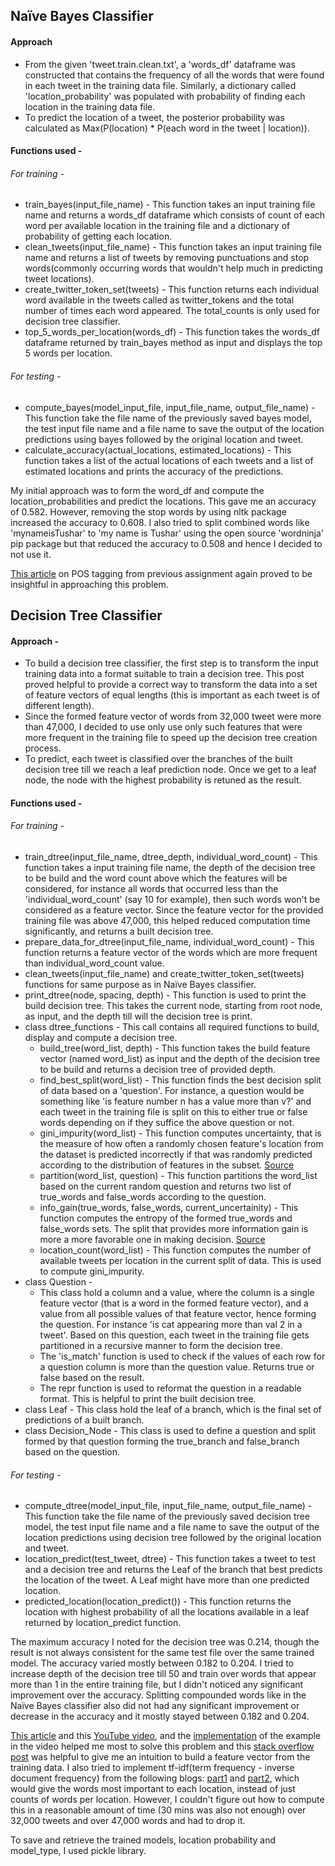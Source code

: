 ## Naïve Bayes Classifier

#### Approach

- From the given 'tweet.train.clean.txt', a 'words_df' dataframe was constructed that contains the frequency of all the words that were found in each tweet in the training data file. Similarly, a dictionary called 'location_probability' was populated with probability of finding each location in the training data file. 
- To predict the location of a tweet, the posterior probability was calculated as Max(P(location) * P(each word in the tweet | location)).

#### Functions used - 

###### For training - 

- train_bayes(input_file_name) - This function takes an input training file name and returns a words_df dataframe which consists of count of each word per available location in the training file and a dictionary of probability of getting each location.
- clean_tweets(input_file_name) - This function takes an input training file name and returns a list of tweets by removing punctuations and stop words(commonly occurring words that wouldn't help much in predicting tweet locations).
- create_twitter_token_set(tweets) - This function returns each individual word available in the tweets called as twitter_tokens and the total number of times each word appeared. The total_counts is only used for decision tree classifier.
- top_5_words_per_location(words_df) - This function takes the words_df dataframe returned by train_bayes method as input and displays the top 5 words per location.

###### For testing - 

- compute_bayes(model_input_file, input_file_name, output_file_name) - This function take the file name of the previously saved bayes model, the test input file name and a file name to save the output of the location predictions using bayes followed by the original location and tweet. 
- calculate_accuracy(actual_locations, estimated_locations) - This function takes a list of the actual locations of each tweets and a list of estimated locations and prints the accuracy of the predictions.

My initial approach was to form the word_df and compute the location_probabilities and predict the locations. This gave me an accuracy of 0.582. However, removing the stop words by using nltk package increased the accuracy to 0.608. I also tried to split combined words like 'mynameisTushar' to 'my name is Tushar' using the open source 'wordninja' pip package but that reduced the accuracy to 0.508 and hence I decided to not use it. 

[This article](https://www.mygreatlearning.com/blog/pos-tagging/) on POS tagging from previous assignment again proved to be insightful in approaching this problem.

## Decision Tree Classifier

#### Approach - 

- To build a decision tree classifier, the first step is to transform the input training data into a format suitable to train a decision tree. This post proved helpful to provide a correct way to transform the data into a set of feature vectors of equal lengths (this is important as each tweet is of different length). 
- Since the formed feature vector of words from 32,000 tweet were more than 47,000, I decided to use only use only such features that were more frequent in the training file to speed up the decision tree creation process.
- To predict, each tweet is classified over the branches of the built decision tree till we reach a leaf prediction node. Once we get to a leaf node, the node with the highest probability is retuned as the result.

#### Functions used - 

###### For training - 

- train_dtree(input_file_name, dtree_depth, individual_word_count) - This function takes a input training file name, the depth of the decision tree to be build and the word count above which the features will be considered, for instance all words that occurred less than the 'individual_word_count' (say 10 for example), then such words won't be considered as a feature vector. Since the feature vector for the provided training file was above 47,000, this helped reduced computation time significantly, and returns a built decision tree.
- prepare_data_for_dtree(input_file_name, individual_word_count) - This function returns a feature vector of the words which are more frequent than individual_word_count value.
- clean_tweets(input_file_name) and create_twitter_token_set(tweets) functions for same purpose as in Naïve Bayes classifier.
- print_dtree(node, spacing, depth) - This function is used to print the build decision tree. This takes the current node, starting from root node, as input, and the depth till will the decision tree is print.
- class dtree_functions - This call contains all required functions to build, display and compute a decision tree.
  - build_tree(word_list, depth) - This function takes the build feature vector (named word_list) as input and the depth of the decision tree to be build and returns a decision tree of provided depth.
  - find_best_split(word_list) - This function finds the best decision split of data based on a 'question'. For instance, a question would be something like 'is feature number n has a value more than v?' and each tweet in the training file is split on this to either true or false words depending on if they suffice the above question or not. 
  - gini_impurity(word_list) - This function computes uncertainty, that is the measure of how often a randomly chosen feature's location from the dataset is predicted incorrectly if that was randomly predicted according to the distribution of features in the subset. [Source](https://en.wikipedia.org/wiki/Decision_tree_learning#Gini_impurity) 
  - partition(word_list, question) - This function partitions the word_list based on the current random question and returns two list of true_words and false_words according to the question.
  - info_gain(true_words, false_words, current_uncertainity) - This function computes the entropy of the formed true_words and false_words sets. The split that provides more information gain is more a more favorable one in making decision. [Source](https://en.wikipedia.org/wiki/Decision_tree_learning#Information_gain)
  - location_count(word_list) - This function computes the number of available tweets per location in the current split of data. This is used to compute gini_impurity.
- class Question - 
  - This class hold a column and a value, where the column is a single feature vector (that is a word in the formed feature vector), and a value from all possible values of that feature vector, hence forming the question. For instance 'is cat appearing more than val 2 in a tweet'. Based on this question, each tweet in the training file gets partitioned in a recursive manner to form the decision tree. 
  - The 'is_match' function is used to check if the values of each row for a question column is more than the question value. Returns true or false based on the result.
  - The repr function is used to reformat the question in a readable format. This is helpful to print the built decision tree.
- class Leaf - This class hold the leaf of a branch, which is the final set of predictions of a built branch.
- class Decision_Node - This class is used to define a question and split formed by that question forming the true_branch and false_branch based on the question.

###### For testing -

- compute_dtree(model_input_file, input_file_name, output_file_name) - This function take the file name of the previously saved decision tree model, the test input file name and a file name to save the output of the location predictions using  decision tree followed by the original location and tweet. 
- location_predict(test_tweet, dtree) - This function takes a tweet to test and a decision tree and returns the Leaf of the branch that best predicts the location of the tweet. A Leaf might have more than one predicted location.
- predicted_location(location_predict()) - This function returns the location with highest probability of all the locations available in a leaf returned by location_predict function.

The maximum accuracy I noted for the decision tree was 0.214, though the result is not always consistent for the same test file over the same trained model. The accuracy varied mostly between 0.182 to 0.204. I tried to increase depth of the decision tree till 50 and train over words that appear more than 1 in the entire training file, but I didn't noticed any significant improvement over the accuracy. Splitting compounded words like in the Naïve Bayes classifier also did not had any significant improvement or decrease in the accuracy and it mostly stayed between 0.182 and 0.204.

[This article](https://medium.com/@penggongting/implementing-decision-tree-from-scratch-in-python-c732e7c69aea) and this  [YouTube video](https://www.youtube.com/watch?v=LDRbO9a6XPU), and the [implementation](https://github.com/random-forests/tutorials/blob/master/decision_tree.py) of the example in the video helped me most to solve this problem and this [stack overflow post](https://stackoverflow.com/questions/48090757/text-classification-using-decision-trees-in-python) was helpful to give me an intuition to build a feature vector from the training data. I also tried to implement tf-idf(term frequency - inverse document frequency) from the following blogs: [part1](https://blog.christianperone.com/2011/09/machine-learning-text-feature-extraction-tf-idf-part-i/) and [part2](https://blog.christianperone.com/2011/10/machine-learning-text-feature-extraction-tf-idf-part-ii/), which would give  the words most important to each location, instead of just counts of words per location. However, I couldn't figure out how to compute this in a reasonable amount of time (30 mins was also not enough) over 32,000 tweets and over 47,000 words and had to drop it.

To save and retrieve the trained models, location probability and model_type, I used pickle library.



